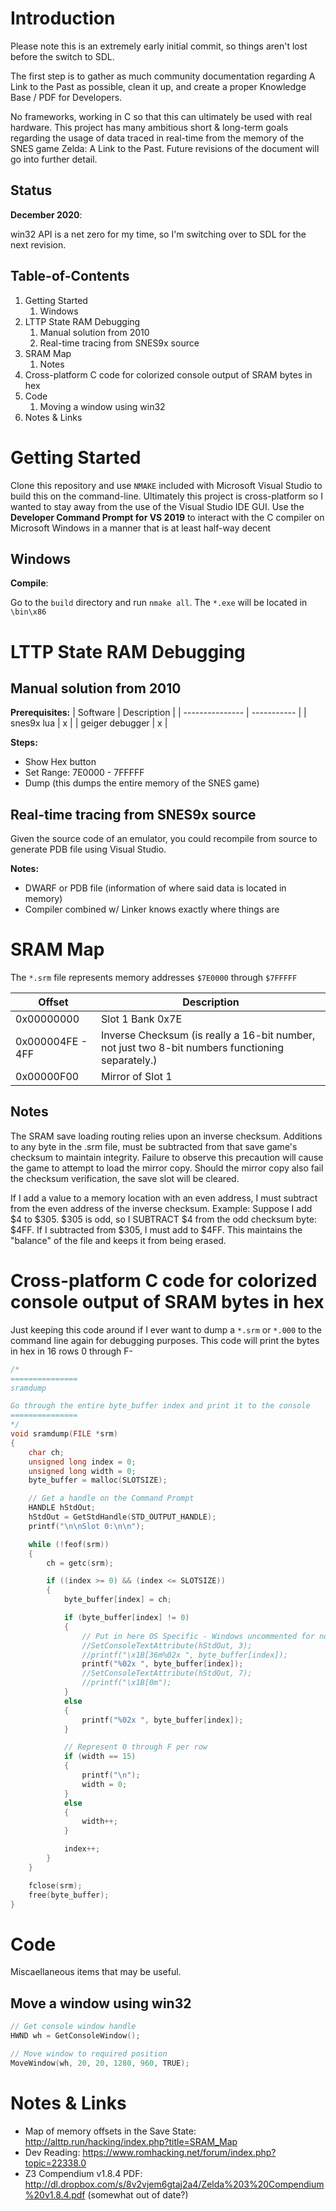 # Introduction

Please note this is an extremely early initial commit, so things aren't lost before the switch to SDL.

The first step is to gather as much community documentation regarding A Link to the Past as possible, clean it up, and create a proper Knowledge Base / PDF for Developers.

No frameworks, working in C so that this can ultimately be used with real hardware. This project has many ambitious short & long-term goals regarding the usage of data traced in real-time from the memory of the SNES game Zelda: A Link to the Past. Future revisions of the document will go into further detail. 

## Status

**December 2020**:

win32 API is a net zero for my time, so I'm switching over to SDL for the next revision. 

## Table-of-Contents

1. Getting Started
      1. Windows
2. LTTP State RAM Debugging
      1. Manual solution from 2010
      2. Real-time tracing from SNES9x source
3. SRAM Map
      1. Notes
4. Cross-platform C code for colorized console output of SRAM bytes in hex
5. Code
      1. Moving a window using win32
6. Notes & Links

# Getting Started

Clone this repository and use `NMAKE` included with Microsoft Visual Studio to build this on the command-line. Ultimately this project is cross-platform so I wanted to stay away from the use of the Visual Studio IDE GUI. Use the **Developer Command Prompt for VS 2019** to interact with the C compiler on Microsoft Windows in a manner that is at least half-way decent

## Windows

**Compile**:

Go to the `build` directory and run `nmake all`. The `*.exe` will be located in `\bin\x86`

# LTTP State RAM Debugging

## Manual solution from 2010

**Prerequisites:**
| Software        | Description |
| --------------- | ----------- |
| snes9x lua      | x           |
| geiger debugger | x           |

**Steps:**
- Show Hex button
- Set Range: 7E0000 - 7FFFFF
- Dump (this dumps the entire memory of the SNES game)

## Real-time tracing from SNES9x source

Given the source code of an emulator, you could recompile from source to generate PDB file using Visual Studio.

**Notes:**
- DWARF or PDB file (information of where said data is located in memory)
- Compiler combined w/ Linker knows exactly where things are

# SRAM Map

The `*.srm` file represents memory addresses `$7E0000` through `$7FFFFF`

| Offset           | Description                                                                                      |
| ---------------- | ------------------------------------------------------------------------------------------------ |
| 0x00000000       | Slot 1 Bank 0x7E                                                                                 |
| 0x000004FE - 4FF | Inverse Checksum (is really a 16-bit number, not just two 8-bit numbers functioning separately.) |
| 0x00000F00       | Mirror of Slot 1                                                                                 |

## Notes

The SRAM save loading routing relies upon an inverse checksum. Additions to any byte in the .srm file, must be subtracted from that save game's checksum to maintain integrity. Failure to observe this precaution will cause the game to attempt to load the mirror copy. Should the mirror copy also fail the checksum verification, the save slot will be cleared.

If I add a value to a memory location with an even address, I must subtract from the even address of the inverse checksum. Example: Suppose I add $4 to $305. $305 is odd, so I SUBTRACT $4 from the odd checksum byte: $4FF. If I subtracted from $305, I must add to $4FF. This maintains the "balance" of the file and keeps it from being erased.

# Cross-platform C code for colorized console output of SRAM bytes in hex

Just keeping this code around if I ever want to dump a `*.srm` or `*.000` to the command line again for debugging purposes. This code will print the bytes in hex in 16 rows 0 through F-

```c
/*
===============
sramdump

Go through the entire byte_buffer index and print it to the console
===============
*/
void sramdump(FILE *srm)
{
    char ch;
    unsigned long index = 0;
    unsigned long width = 0;
    byte_buffer = malloc(SLOTSIZE);

    // Get a handle on the Command Prompt
    HANDLE hStdOut;
    hStdOut = GetStdHandle(STD_OUTPUT_HANDLE);
    printf("\n\nSlot 0:\n\n");

    while (!feof(srm))
    {
        ch = getc(srm);

        if ((index >= 0) && (index <= SLOTSIZE))
        {
            byte_buffer[index] = ch;

            if (byte_buffer[index] != 0)
            {
                // Put in here OS Specific - Windows uncommented for now
                //SetConsoleTextAttribute(hStdOut, 3);
                //printf("\x1B[36m%02x ", byte_buffer[index]);
                printf("%02x ", byte_buffer[index]);
                //SetConsoleTextAttribute(hStdOut, 7);
                //printf("\x1B[0m");
            }
            else
            {
                printf("%02x ", byte_buffer[index]);
            }

            // Represent 0 through F per row
            if (width == 15)
            {
                printf("\n");
                width = 0;
            }
            else
            {
                width++;
            }

            index++;
        }
    }

    fclose(srm);
    free(byte_buffer);
}
```

# Code

Miscaellaneous items that may be useful.

## Move a window using win32

```c
// Get console window handle
HWND wh = GetConsoleWindow();

// Move window to required position
MoveWindow(wh, 20, 20, 1280, 960, TRUE);
```

# Notes & Links

- Map of memory offsets in the Save State: <http://alttp.run/hacking/index.php?title=SRAM_Map>
- Dev Reading: <https://www.romhacking.net/forum/index.php?topic=22338.0>
- Z3 Compendium v1.8.4 PDF: <http://dl.dropbox.com/s/8v2vjem6gtaj2a4/Zelda%203%20Compendium%20v1.8.4.pdf> (somewhat out of date?)
